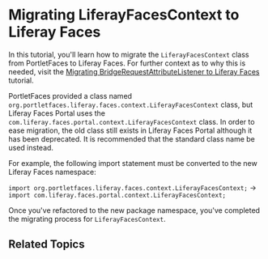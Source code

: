 # Migrating LiferayFacesContext to Liferay Faces

In this tutorial, you'll learn how to migrate the `LiferayFacesContext` class
from PortletFaces to Liferay Faces. For further context as to why this is
needed, visit the [Migrating BridgeRequestAttributeListener to Liferay
Faces](/develop/tutorials/-/knowledge_base/6-2/migrating-bridgerequestattributelistener-to-liferay-faces)
tutorial. 

PortletFaces provided a class named
`org.portletfaces.liferay.faces.context.LiferayFacesContext` class, but Liferay
Faces Portal uses the `com.liferay.faces.portal.context.LiferayFacesContext`
class. In order to ease migration, the old class still exists in Liferay Faces
Portal although it has been deprecated. It is recommended that the standard
class name be used instead. 

For example, the following import statement must be converted to the new
Liferay Faces namespace: 

`import org.portletfaces.liferay.faces.context.LiferayFacesContext;` &rarr;
`import com.liferay.faces.portal.context.LiferayFacesContext;`
 
Once you've refactored to the new package namespace, you've completed the
migrating process for `LiferayFacesContext`. 

## Related Topics

<!-- Add once JSF tutorials are finished. -Cody -->
